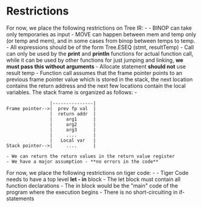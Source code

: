 # Restrictions

For now, we place the following restrictions on Tree IR: -
    - BINOP can take only temporaries as input
    - MOVE can happen between mem and temp only (or temp and mem), and
    in some cases from binop between temps to temp.
    - All expressions should be of the form Tree.ESEQ (stmt, resultTemp)
    - Call can only be used by the **print** and **println** functions
    for actual function call, while it can be used by other functions
    for just jumping and linking, **we must pass this without arguments**
    - Allocate statement **should not** use result temp
    - Function call assumes that the frame pointer points to an previous
    frame pointer value which is stored in the stack, the next location
    contains the return address and the next few locations contain the local
    variables. The stack frame is organized as follows: -

                    |---------------|
    Frame pointer-->|  prev fp val  | 
                    |  return addr  | 
                    |     arg1      |
                    |     arg2      |
                    |     arg3      |
                    |     ....      |
                    |   Local var   |
    Stack pointer-->|     ....      |
    
    - We can return the return values in the return value register
    - We have a major assumption - **no errors in the code**

For now, we place the following restrictions on tiger code: -
    - Tiger Code needs to have a top level **let - in** block
    - The let block must contain all function declarations
    - The in block would be the "main" code of the program where the execution begins
    - There is no short-circuiting in if-statements
